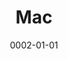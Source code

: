 ---
title: Mac
date: 0002-01-01
ico: mdi:apple
color: gray-300
hardware:
  - type: Laptop
    name: MacBook › Pro
    sub:
      - '2021'
      - M1 Pro
      - 14"
      - 8-core
    link: 'https://amzn.com/dp/B09JQL8KP9?tag=qrayg-20'
  - type: Dock
    name: Brydge › Stone Pro
    sub:
      - Thunderbolt 3
    link: 'https://amzn.com/dp/B08G9WDH6B?tag=qrayg-20'
  - type: Hub
    name: Satechi › Stand
    sub:
      - 3x USB3
      - 1x USBC
      - SD/microSD
    link: 'https://amzn.com/dp/B07GX1WW47?tag=qrayg-20'
  - type: External SSD
    name: Samsung › T7
    sub:
      - 500GB
    link: 'https://amzn.com/dp/B0874XN4D8?tag=qrayg-20'
---